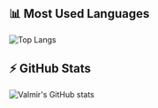 

          
## 📊 Most Used Languages
![Top Langs](https://github-readme-stats.vercel.app/api/top-langs/?username=vmrsilva&layout=compact&langs_count=8&theme=dark)


## ⚡ GitHub Stats
![Valmir's GitHub stats](https://github-readme-stats.vercel.app/api?username=vmrsilva&show_icons=true&theme=dark)
